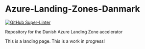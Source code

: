 # Azure-Landing-Zones-Danmark

[![GitHub Super-Linter](https://github.com/Azure-Landing-Zones-Danmark/Azure-Landing-Zones-Danmark/linter.yml/badge.svg)](https://github.com/marketplace/actions/super-linter)

Repository for the Danish Azure Landing Zone accelerator

This is a landing page. This is a work in progress!

